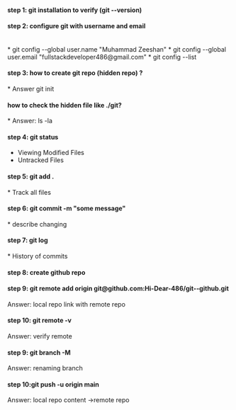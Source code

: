 
<h4>step 1: git installation to verify (git --version)</h4>

<h4>step 2: configure git with username and email</h4>
<br>
* git config --global user.name "Muhammad Zeeshan"
* git config --global user.email "fullstackdeveloper486@gmail.com"
* git config --list

<h4>step 3: how to create git repo (hidden repo) ?</h4>
* Answer git init

<h4>how to check the hidden file like ./git?</h4>
* Answer: ls -la

<h4>step 4: git status</h4>

* Viewing Modified Files
* Untracked Files
  
<h4>step 5: git add .</h4>
* Track all files

<h4>step 6: git commit -m "some message"</h4>
* describe changing

<h4>step 7: git log</h4>
* History of commits

<h4>step 8: create github repo</h4>
<h4>step 9: git remote add origin git@github.com:Hi-Dear-486/git--github.git </h4>
  Answer:     local repo link with  remote repo
<h4>step 10: git remote -v</h4>
Answer:    verify remote     
<h4>step 9: git branch -M <newbranchname> </h4>
Answer:     renaming branch 
<h4>step 10:git push -u origin main  </h4>
Answer:         local repo content ->remote repo

